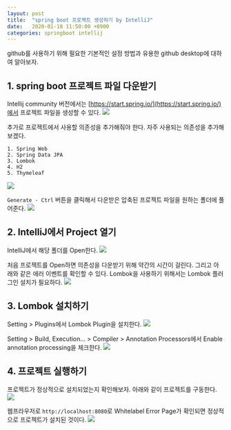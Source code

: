 ```yaml
---
layout: post
title:  "spring boot 프로젝트 생성하기 by IntelliJ"
date:   2020-01-18 11:50:00 +0900
categories: springboot intellij
---
```

github를 사용하기 위해 필요한 기본적인 설정 방법과 유용한 github desktop에 대하여 알아보자.

## 1. spring boot 프로젝트 파일 다운받기
Intellij community 버전에서는 [https://start.spring.io/](https://start.spring.io/)에서 프로젝트 파일을 생성할 수 있다.
![](https://raw.githubusercontent.com/geeshow/geeshow.github.io/master/images/2020-01-18_001.png)

추가로 프로젝트에서 사용할 의존성을 추가해줘야 한다.
자주 사용되는 의존성을 추가해보겠다.
```
1. Spring Web
2. Spring Data JPA
3. Lombok
4. H2
5. Thymeleaf
```
![](https://raw.githubusercontent.com/geeshow/geeshow.github.io/master/images/2020-01-18_002.png)

`Generate - Ctrl` 버튼을 클릭해서 다운받은 압축된 프로젝트 파일을 원하는 폴더에 풀어준다.
![](https://raw.githubusercontent.com/geeshow/geeshow.github.io/master/images/2020-01-18_003.png)

## 2. IntelliJ에서 Project 열기
IntelliJ에서 해당 폴더를 Open한다.
![](https://raw.githubusercontent.com/geeshow/geeshow.github.io/master/images/2020-01-18_004.png)

처음 프로젝트를 Open하면 의존성을 다운받기 위해 약간의 시간이 걸린다. 그리고 아래와 같은 에러 이벤트를 확인할 수 있다.
Lombok을 사용하기 위해서는 Lombok 플러그인 설치가 필요하다.
![](https://raw.githubusercontent.com/geeshow/geeshow.github.io/master/images/2020-01-18_005.png)

## 3. Lombok 설치하기
Setting > Plugins에서 Lombok Plugin을 설치한다.
![](https://raw.githubusercontent.com/geeshow/geeshow.github.io/master/images/2020-01-18_015.png)

Setting > Build, Execution... > Compiler > Annotation Processors에서 Enable annotation processing을 체크한다.
![](https://raw.githubusercontent.com/geeshow/geeshow.github.io/master/images/2020-01-18_006.png)

## 4. 프로젝트 실행하기
프로젝트가 정상적으로 설치되었는지 확인해보자.
아래와 같이 프로젝트를 구동한다.
![](https://raw.githubusercontent.com/geeshow/geeshow.github.io/master/images/2020-01-18_007.png)

웹프라우저로 `http://localhost:8080`로 Whitelabel Error Page가 확인되면 정상적으로 프로젝트가 설치된 것이다.
![](https://raw.githubusercontent.com/geeshow/geeshow.github.io/master/images/2020-01-18_008.png)





